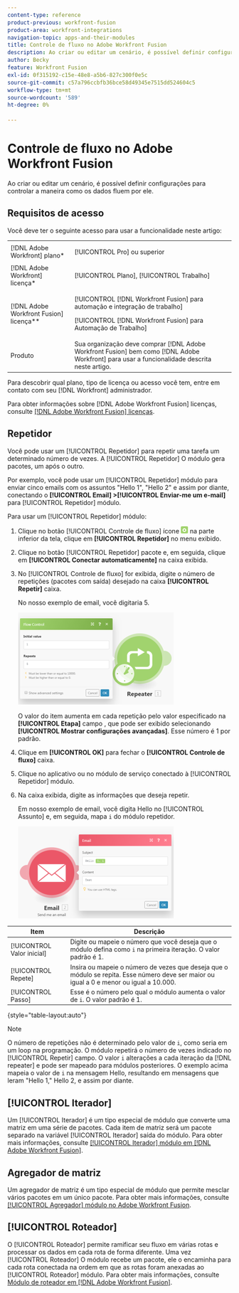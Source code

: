 ```yaml
---
content-type: reference
product-previous: workfront-fusion
product-area: workfront-integrations
navigation-topic: apps-and-their-modules
title: Controle de fluxo no Adobe Workfront Fusion
description: Ao criar ou editar um cenário, é possível definir configurações para controlar a maneira como os dados fluem por ele.
author: Becky
feature: Workfront Fusion
exl-id: 0f315192-c15e-48e8-a5b6-827c300f0e5c
source-git-commit: c57a796ccbfb36bce58d49345e7515dd524604c5
workflow-type: tm+mt
source-wordcount: '589'
ht-degree: 0%

---
```


# Controle de fluxo no Adobe Workfront Fusion

Ao criar ou editar um cenário, é possível definir configurações para controlar a maneira como os dados fluem por ele.

## Requisitos de acesso

Você deve ter o seguinte acesso para usar a funcionalidade neste artigo:

<table style="table-layout:auto"> 
 <col> 
 <col> 
 <tbody> 
  <tr> 
   <td role="rowheader">[!DNL Adobe Workfront] plano*</td>
  <td> <p>[!UICONTROL Pro] ou superior</p> </td>
  </tr> 
  <tr data-mc-conditions=""> 
   <td role="rowheader">[!DNL Adobe Workfront] licença*</td>
   <td> <p>[!UICONTROL Plano], [!UICONTROL Trabalho]</p> </td> 
  </tr> 
  <tr> 
   <td role="rowheader">[!DNL Adobe Workfront Fusion] licença**</td> 
   <td> <p>[!UICONTROL [!DNL Workfront Fusion] para automação e integração de trabalho] </p>   <p>[!UICONTROL [!DNL Workfront Fusion] para Automação de Trabalho]</p>  </td> 
  </tr> 
  <tr> 
   <td role="rowheader">Produto</td> 
   <td>Sua organização deve comprar [!DNL Adobe Workfront Fusion] bem como [!DNL Adobe Workfront] para usar a funcionalidade descrita neste artigo.</td> 
  </tr> 
 </tbody> 
</table>

Para descobrir qual plano, tipo de licença ou acesso você tem, entre em contato com seu [!DNL Workfront] administrador.

Para obter informações sobre [!DNL Adobe Workfront Fusion] licenças, consulte [[!DNL Adobe Workfront Fusion] licenças](../../workfront-fusion/get-started/license-automation-vs-integration.md).

## Repetidor

Você pode usar um [!UICONTROL Repetidor] para repetir uma tarefa um determinado número de vezes. A [!UICONTROL Repetidor] O módulo gera pacotes, um após o outro.

Por exemplo, você pode usar um [!UICONTROL Repetidor] módulo para enviar cinco emails com os assuntos &quot;Hello 1&quot;, &quot;Hello 2&quot; e assim por diante, conectando o **[!UICONTROL Email] >[!UICONTROL Enviar-me um e-mail]** para [!UICONTROL Repetidor] módulo.

Para usar um [!UICONTROL Repetidor] módulo:

1. Clique no botão [!UICONTROL Controle de fluxo] ícone ![](assets/flow-control-icon.gif) na parte inferior da tela, clique em **[!UICONTROL Repetidor]** no menu exibido.
1. Clique no botão [!UICONTROL Repetidor] pacote e, em seguida, clique em **[!UICONTROL Conectar automaticamente]** na caixa exibida.
1. No [!UICONTROL Controle de fluxo] for exibida, digite o número de repetições (pacotes com saída) desejado na caixa **[!UICONTROL Repetir]** caixa.

   No nosso exemplo de email, você digitaria 5.

   ![](assets/repeater-2-350x207.png)

   O valor do item aumenta em cada repetição pelo valor especificado na **[!UICONTROL Etapa]** campo , que pode ser exibido selecionando **[!UICONTROL Mostrar configurações avançadas]**. Esse número é 1 por padrão.

1. Clique em **[!UICONTROL OK]** para fechar o **[!UICONTROL Controle de fluxo]** caixa.

1. Clique no aplicativo ou no módulo de serviço conectado à [!UICONTROL Repetidor] módulo.
1. Na caixa exibida, digite as informações que deseja repetir.

   Em nosso exemplo de email, você digita Hello no [!UICONTROL Assunto] e, em seguida, mapa `i` do módulo repetidor.

   ![](assets/repeater-3-350x207.png)

| Item | Descrição |
|---|---|
| [!UICONTROL Valor inicial] | Digite ou mapeie o número que você deseja que o módulo defina como `i` na primeira iteração. O valor padrão é 1. |
| [!UICONTROL Repete] | Insira ou mapeie o número de vezes que deseja que o módulo se repita. Esse número deve ser maior ou igual a 0 e menor ou igual a 10.000. |
| [!UICONTROL Passo] | Esse é o número pelo qual o módulo aumenta o valor de `i`. O valor padrão é 1. |

{style="table-layout:auto"}

>[!NOTE]
>
>O número de repetições não é determinado pelo valor de `i`, como seria em um loop na programação. O módulo repetirá o número de vezes indicado no [!UICONTROL Repetir] campo. O valor `i` alterações a cada iteração da [!DNL repeater] e pode ser mapeado para módulos posteriores. O exemplo acima mapeia o valor de `i` na mensagem Hello, resultando em mensagens que leram &quot;Hello 1,&quot; Hello 2, e assim por diante.

## [!UICONTROL Iterador]

Um [!UICONTROL Iterador] é um tipo especial de módulo que converte uma matriz em uma série de pacotes. Cada item de matriz será um pacote separado na variável [!UICONTROL Iterador] saída do módulo. Para obter mais informações, consulte [[!UICONTROL Iterador] módulo em [!DNL Adobe Workfront Fusion]](../../workfront-fusion/modules/iterator-module.md).

## Agregador de matriz

Um agregador de matriz é um tipo especial de módulo que permite mesclar vários pacotes em um único pacote. Para obter mais informações, consulte [[!UICONTROL Agregador] módulo no Adobe Workfront Fusion](../../workfront-fusion/modules/aggregator-module.md).

## [!UICONTROL Roteador]

O [!UICONTROL Roteador] permite ramificar seu fluxo em várias rotas e processar os dados em cada rota de forma diferente. Uma vez [!UICONTROL Roteador] O módulo recebe um pacote, ele o encaminha para cada rota conectada na ordem em que as rotas foram anexadas ao [!UICONTROL Roteador] módulo. Para obter mais informações, consulte [Módulo de roteador em [!DNL Adobe Workfront Fusion]](../../workfront-fusion/modules/router-module.md).

<!--
<div data-mc-conditions="QuicksilverOrClassic.Draft mode">
<h2>Directives</h2>
<p>The error handling directives allow you to control how your scenario reacts to errors. For more information, see <a href="../../workfront-fusion/errors/advanced-error-handling.md" class="MCXref xref">Advanced error handling in Adobe Workfront Fusion</a> and <a href="../../workfront-fusion/errors/directives-for-error-handling.md" class="MCXref xref">Directives for error handling in Adobe Workfront Fusion</a>.</p>
</div>
-->
